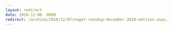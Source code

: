 ```yaml
---
layout: redirect
date: 2010-12-06 -0800
redirect: /archive/2010/12/07/nuget-roundup-december-2010-edition.aspx/
---
```

